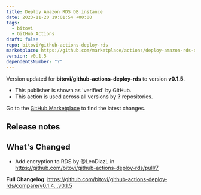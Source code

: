 ```yaml
---
title: Deploy Amazon RDS DB instance
date: 2023-11-20 19:01:54 +00:00
tags:
  - bitovi
  - GitHub Actions
draft: false
repo: bitovi/github-actions-deploy-rds
marketplace: https://github.com/marketplace/actions/deploy-amazon-rds-db-instance
version: v0.1.5
dependentsNumber: "?"
---
```



Version updated for **bitovi/github-actions-deploy-rds** to version **v0.1.5**.
- This publisher is shown as 'verified' by GitHub.
- This action is used across all versions by **?** repositories.

Go to the [GitHub Marketplace](https://github.com/marketplace/actions/deploy-amazon-rds-db-instance) to find the latest changes.

## Release notes

## What's Changed
* Add encryption to RDS by @LeoDiazL in https://github.com/bitovi/github-actions-deploy-rds/pull/7

**Full Changelog**: https://github.com/bitovi/github-actions-deploy-rds/compare/v0.1.4...v0.1.5
